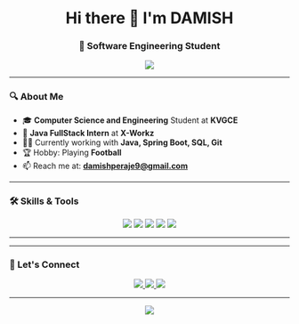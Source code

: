 <h1 align="center">Hi there 👋 I'm DAMISH </h1>
<h3 align="center">🚀 Software Engineering Student</h3>

<p align="center">
  <img src="https://readme-typing-svg.herokuapp.com/?lines=Welcome+to+my+GitHub!;&center=true&size=20">
</p>

---

### 🔍 About Me
- 🎓 **Computer Science and Engineering** Student at **KVGCE**  
- 💼 **Java FullStack Intern** at **X-Workz**  
- 👨‍💻 Currently working with **Java, Spring Boot, SQL, Git**  
- 🏆 Hobby: Playing **Football**
- 📫 Reach me at: **damishperaje9@gmail.com**

---

### 🛠️ Skills & Tools

<p align="center">
  <img src="https://img.shields.io/badge/Java-ED8B00?style=for-the-badge&logo=java&logoColor=white"/>
  <img src="https://img.shields.io/badge/SQL-4479A1?style=for-the-badge&logo=postgresql&logoColor=white"/>
  <img src="https://img.shields.io/badge/Git-F05032?style=for-the-badge&logo=git&logoColor=white"/>
  <img src="https://img.shields.io/badge/IntelliJIDEA-000000?style=for-the-badge&logo=intellijidea&logoColor=white"/>
  <img src="https://img.shields.io/badge/VSCode-007ACC?style=for-the-badge&logo=visualstudiocode&logoColor=white"/>
</p>


---

---

### 🔗 Let's Connect

<p align="center">
  <a href="https://www.linkedin.com/in/mohammad-damish-anwar-9a2729246">
    <img src="https://img.shields.io/badge/LinkedIn-blue?style=for-the-badge&logo=linkedin&logoColor=white"/>
  </a>
  <a href="mailto:damishperaje9@gmail.com">
    <img src="https://img.shields.io/badge/Gmail-D14836?style=for-the-badge&logo=gmail&logoColor=white"/>
  </a>
  <a href="https://yourportfolio.com">
    <img src="https://img.shields.io/badge/Portfolio-12100E?style=for-the-badge&logo=firefox&logoColor=white"/>
  </a>
</p>


---

<p align="center">
  <img src="https://github-readme-streak-stats.herokuapp.com/?user=your-username&theme=tokyonight"/>
</p>

